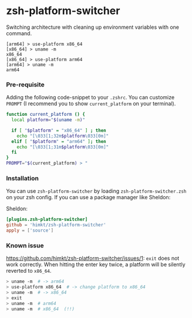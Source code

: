 # zsh-platform-switcher

Switching architecture with cleaning up environment variables with one command.

```shell
[arm64] > use-platform x86_64
[x86_64] > uname -m
x86_64
[x86_64] > use-platform arm64
[arm64] > uname -m
arm64
```

### Pre-requisite

Adding the following code-snippet to your `.zshrc`.
You can customize `PROMPT` (I recommend you to show `current_platform` on your terminal).

```zsh
function current_platform () {
  local platform="$(uname -m)"

  if [ "$platform" = "x86_64" ] ; then
    echo "[\033[1;32m$platform\033[0m]"
  elif [ "$platform" = "arm64" ]; then
    echo "[\033[1;31m$platform\033[0m]"
  fi
}
PROMPT="$(current_platform) > "
```

### Installation

You can use `zsh-platform-switcher` by loading `zsh-platform-switcher.zsh` on your zsh config.
If you can use a package manager like Sheldon:

Sheldon:

```toml
[plugins.zsh-platform-switcher]
github = 'himkt/zsh-platform-switcher'
apply = ['source']
```

### Known issue

https://github.com/himkt/zsh-platform-switcher/issues/1: `exit` does not work correctly. When hitting the enter key twice,
a platform will be silently reverted to `x86_64`.

```zsh
> uname -m  # -> arm64
> use-platform x86_64  # -> change platform to x86_64
> uname -m  # -> x86_64
> exit
> uname -m  # arm64
> uname -m  # x86_64  (!!)
```
